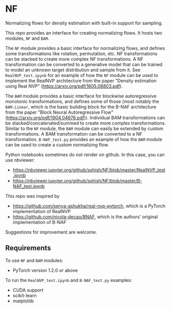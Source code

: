 # NF
Normalizing flows for density estimation with built-in support for sampling.

This repo provides an interface for creating normalizing flows.
It hosts two modules, `NF` and `BAM`.

The `NF` module provides a basic interface for normalizing flows, and defines some transformations like rotation, permutation, etc.
NF transformations can be stacked to create more complex NF transformations.
A NF transformation can be converted to a generative model that can be trained to model an unknown target distribution and sample from it.
See `RealNVP_test.ipynb` for an example of how the `NF` module can be used to implement the RealNVP architecture from the paper "Density estimation using Real NVP" (<https://arxiv.org/pdf/1605.08803.pdf>).

The `BAM` module provides a basic interface for blockwise autoregressive monotonic transformations, and defines some of those (most notably the `BAM.Linear`, which is the basic building block for the B-NAF architecture from the paper "Block Neural Autoregressive Flow" (<https://arxiv.org/pdf/1904.04676.pdf>)).
Individual BAM transformations can be stacked/concatenated/summed to create more complex transformations.
Similar to the `NF` module, the `BAM` module can easily be extended by custom transformations.
A BAM transformation can be converted to a NF transformation.
`B-NAF_test.py` provides an example of how the `BAM` module can be used to create a custom normalizing flow.

Python notebooks sometimes do not render on github. In this case, you can use nbviewer:
- <https://nbviewer.jupyter.org/github/sshish/NF/blob/master/RealNVP_test.ipynb>
- <https://nbviewer.jupyter.org/github/sshish/NF/blob/master/B-NAF_test.ipynb>

This repo was inspired by
- <https://github.com/senya-ashukha/real-nvp-pytorch>, which is a PyTorch implementation of RealNVP
- <https://github.com/nicola-decao/BNAF>, which is the authors' original implementation of B-NAF

Suggestions for improvement are welcome.

## Requirements
To use `NF` and `BAM` modules:
- PyTorch version 1.2.0 or above

To run the `RealNVP_test.ipynb` and `B-NAF_test.py` examples:
- CUDA support
- scikit-learn
- matplotlib
